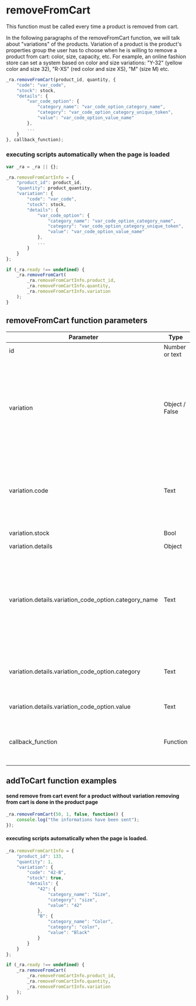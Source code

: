 # removeFromCart

This function must be called every time a product is removed from cart.

In the following paragraphs of the removeFromCart function, we will talk about "variations" of the products. Variation of a product is the product's properties group the user has to choose when he is willing to remove a product from cart: color, size, capacity, etc. For example, an online fashion store can set a system based on color and size variations: "Y-32" (yellow color and size 32), "R-XS" (red color and size XS), "M" (size M) etc.

```js
_ra.removeFromCart(product_id, quantity, {
    "code": "var_code",
    "stock": stock,
    "details": {
        "var_code_option": {
            "category_name": "var_code_option_category_name",
            "category": "var_code_option_category_unique_token",
            "value": "var_code_option_value_name"
        },
        ...
    }
}, callback_function);
```
	
### executing scripts automatically when the page is loaded

```js
var _ra = _ra || {};

_ra.removeFromCartInfo = {
    "product_id": product_id,
    "quantity": product_quantity, 
    "variation": {
        "code": "var_code",
        "stock": stock,
        "details": {
            "var_code_option": {
                "category_name": "var_code_option_category_name",
                "category": "var_code_option_category_unique_token",
                "value": "var_code_option_value_name"
            },
            ...
        }
    }
};

if (_ra.ready !== undefined) {
    _ra.removeFromCart(
        _ra.removeFromCartInfo.product_id,
        _ra.removeFromCartInfo.quantity,
        _ra.removeFromCartInfo.variation
    );
}
```
	
## removeFromCart function parameters

|    **Parameter**    |    **Type**    |    **Required**    |    **Description**    |
|---|---|---|---|
|  id  |  Number or text  |  Required  |  The product id .  |
|	variation	|	Object / False	|	Required	|	object with details about chosen variation details for the product added to cart. If the product does not have variation send false value. The object containing the details of the chosen variation has the following properties: code, details	|
|	variation.code	|	Text	|	Required	|	 unique combination of properties that form the variation of product, separated by simple line (-). It is mandatory to use a simple dash (-) to separate the options of variation.	|
|	variation.stock	|	Bool	|	Required	|	false - out of stock, true - in stock	|
|	variation.details	|	Object	|	Required	|	The product name	|
|	variation.details.variation_code_option.category_name	|	Text	|	Required	|	 object that contains details about each variation option. Object details contains properties with the name of the property codes variation, and each property is an object containing the following properties: category_name, category, value	|
|	variation.details.variation_code_option.category	|	Text	|	Required	|	Unique token or unique id of the category to which it belongs variation_code_option property code	|
|	variation.details.variation_code_option.value	|	Text	|	Required	|	Full name of the variation_code_option property code	|
|	callback_function 	|	Function	|	Optional	|	With this parameter you can define a function that runs itself after the action's parent function executes.	|

## addToCart function examples


#### send remove from cart event for a product without variation removing from cart is done in the product page

```js
_ra.removeFromCart(50, 1, false, function() {
    console.log("the informations have been sent");
});
```
	
#### executing scripts automatically when the page is loaded.
	
```js
_ra.removeFromCartInfo = {
    "product_id": 133,
    "quantity": 1,
    "variation": {
        "code": "42-B",
        "stock": true,
        "details": {
            "42": {
                "category_name": "Size",
                "category": "size",
                "value": "42"
            },
            "B": {
                "category_name": "Color",
                "category": "color",
                "value": "Black"
            }
        }
    }
};

if (_ra.ready !== undefined) {
    _ra.removeFromCart(
        _ra.removeFromCartInfo.product_id,
        _ra.removeFromCartInfo.quantity,
        _ra.removeFromCartInfo.variation
    );
}
```
   